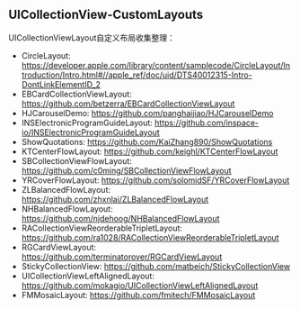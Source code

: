 ## UICollectionView-CustomLayouts
UICollectionViewLayout自定义布局收集整理：

* CircleLayout: https://developer.apple.com/library/content/samplecode/CircleLayout/Introduction/Intro.html#//apple_ref/doc/uid/DTS40012315-Intro-DontLinkElementID_2
* EBCardCollectionViewLayout: https://github.com/betzerra/EBCardCollectionViewLayout  
* HJCarouselDemo: https://github.com/panghaijiao/HJCarouselDemo  
* INSElectronicProgramGuideLayout: https://github.com/inspace-io/INSElectronicProgramGuideLayout
* ShowQuotations: https://github.com/KaiZhang890/ShowQuotations
* KTCenterFlowLayout: https://github.com/keighl/KTCenterFlowLayout
* SBCollectionViewFlowLayout: https://github.com/c0ming/SBCollectionViewFlowLayout
* YRCoverFlowLayout: https://github.com/solomidSF/YRCoverFlowLayout
* ZLBalancedFlowLayout: https://github.com/zhxnlai/ZLBalancedFlowLayout
* NHBalancedFlowLayout: https://github.com/njdehoog/NHBalancedFlowLayout
* RACollectionViewReorderableTripletLayout: https://github.com/ra1028/RACollectionViewReorderableTripletLayout
* RGCardViewLayout: https://github.com/terminatorover/RGCardViewLayout
* StickyCollectionView: https://github.com/matbeich/StickyCollectionView
* UICollectionViewLeftAlignedLayout: https://github.com/mokagio/UICollectionViewLeftAlignedLayout
* FMMosaicLayout: https://github.com/fmitech/FMMosaicLayout


